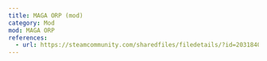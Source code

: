 ```yaml
---
title: MAGA ORP (mod)
category: Mod
mod: MAGA ORP
references:
  - url: https://steamcommunity.com/sharedfiles/filedetails/?id=2031840245
---
```

